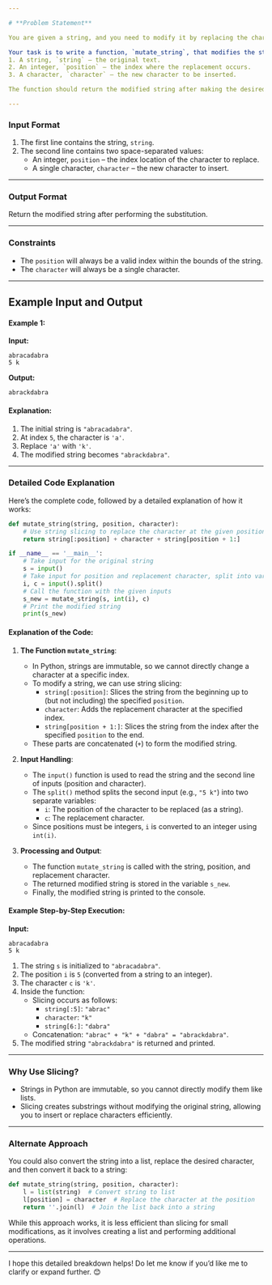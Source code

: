 ```yaml
---

# **Problem Statement**

You are given a string, and you need to modify it by replacing the character at a specific index with a new character. Since strings in Python are immutable (cannot be changed directly), you will need to implement a solution that works around this limitation.

Your task is to write a function, `mutate_string`, that modifies the string based on the following input:
1. A string, `string` – the original text.
2. An integer, `position` – the index where the replacement occurs.
3. A character, `character` – the new character to be inserted.

The function should return the modified string after making the desired change.

---
```


### **Input Format**
1. The first line contains the string, `string`.
2. The second line contains two space-separated values:
   - An integer, `position` – the index location of the character to replace.
   - A single character, `character` – the new character to insert.

---

### **Output Format**
Return the modified string after performing the substitution.

---

### **Constraints**
- The `position` will always be a valid index within the bounds of the string.
- The `character` will always be a single character.

---

## **Example Input and Output**

#### Example 1:
**Input:**
```
abracadabra
5 k
```

**Output:**
```
abrackdabra
```

#### Explanation:
1. The initial string is `"abracadabra"`.
2. At index `5`, the character is `'a'`.
3. Replace `'a'` with `'k'`.
4. The modified string becomes `"abrackdabra"`.

---

### **Detailed Code Explanation**

Here’s the complete code, followed by a detailed explanation of how it works:

```python
def mutate_string(string, position, character):
    # Use string slicing to replace the character at the given position
    return string[:position] + character + string[position + 1:]

if __name__ == '__main__':
    # Take input for the original string
    s = input()
    # Take input for position and replacement character, split into variables
    i, c = input().split()
    # Call the function with the given inputs
    s_new = mutate_string(s, int(i), c)
    # Print the modified string
    print(s_new)
```

#### Explanation of the Code:
1. **The Function `mutate_string`**:
   - In Python, strings are immutable, so we cannot directly change a character at a specific index.
   - To modify a string, we can use string slicing:
     - `string[:position]`: Slices the string from the beginning up to (but not including) the specified `position`.
     - `character`: Adds the replacement character at the specified index.
     - `string[position + 1:]`: Slices the string from the index after the specified `position` to the end.
   - These parts are concatenated (`+`) to form the modified string.

2. **Input Handling**:
   - The `input()` function is used to read the string and the second line of inputs (position and character).
   - The `split()` method splits the second input (e.g., `"5 k"`) into two separate variables:
     - `i`: The position of the character to be replaced (as a string).
     - `c`: The replacement character.
   - Since positions must be integers, `i` is converted to an integer using `int(i)`.

3. **Processing and Output**:
   - The function `mutate_string` is called with the string, position, and replacement character.
   - The returned modified string is stored in the variable `s_new`.
   - Finally, the modified string is printed to the console.

#### Example Step-by-Step Execution:
**Input:**
```
abracadabra
5 k
```

1. The string `s` is initialized to `"abracadabra"`.
2. The position `i` is `5` (converted from a string to an integer).
3. The character `c` is `'k'`.
4. Inside the function:
   - Slicing occurs as follows:
     - `string[:5]`: `"abrac"`
     - `character`: `"k"`
     - `string[6:]`: `"dabra"`
   - Concatenation: `"abrac" + "k" + "dabra" = "abrackdabra"`.
5. The modified string `"abrackdabra"` is returned and printed.

---

### **Why Use Slicing?**
- Strings in Python are immutable, so you cannot directly modify them like lists.
- Slicing creates substrings without modifying the original string, allowing you to insert or replace characters efficiently.

---

### **Alternate Approach**
You could also convert the string into a list, replace the desired character, and then convert it back to a string:
```python
def mutate_string(string, position, character):
    l = list(string)  # Convert string to list
    l[position] = character  # Replace the character at the position
    return ''.join(l)  # Join the list back into a string
```

While this approach works, it is less efficient than slicing for small modifications, as it involves creating a list and performing additional operations.

---

I hope this detailed breakdown helps! Do let me know if you’d like me to clarify or expand further. 😊
